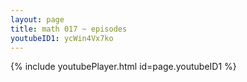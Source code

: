 ```yaml
---
layout: page
title: math 017 ~ episodes
youtubeID1: ycWin4Vx7ko
---
```



{% include youtubePlayer.html id=page.youtubeID1 %}

